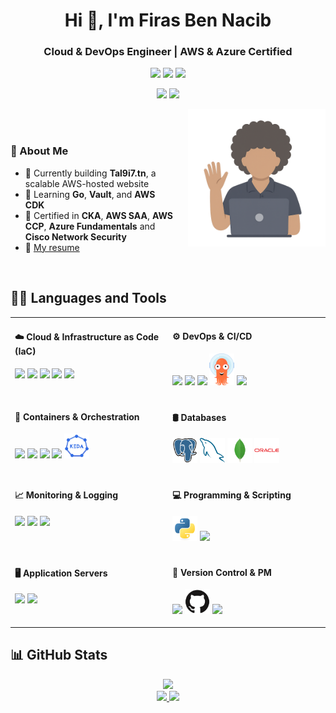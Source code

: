 <h1 align="center">Hi 👋, I'm Firas Ben Nacib</h1>
<h3 align="center">Cloud & DevOps Engineer | AWS & Azure Certified</h3>


<p align="center">
  <a href="https://firasbennacib.com" target="_blank"><img src="https://img.shields.io/badge/Portfolio-%23000000.svg?&style=for-the-badge" /></a>
  <a href="mailto:bennacibfiras@gmail.com" target="_blank"><img src="https://img.shields.io/badge/Gmail-%23D14836.svg?&style=for-the-badge&logo=gmail&logoColor=white" /></a>
  <a href="https://linkedin.com/in/firas-ben-nacib-27a858243" target="_blank"><img src="https://img.shields.io/badge/LinkedIn-%230077B5.svg?&style=for-the-badge&logo=linkedin&logoColor=white" /></a>
</p>

<p align="center">
  <img src="https://img.shields.io/badge/focus-Cloud/DevOps-brightgreen" />
  <img src="https://img.shields.io/badge/location-Tunisia-blue" />
</p>

<div align="left">
  <img src="./github-readme-image.png" align="right" width="220" alt="Cloud DevOps Visual" style="margin-left: 20px;" />

  <br><br> 
<h3>💫 About Me</h3>
  <ul>
    <li>🔭 Currently building <strong>Tal9i7.tn</strong>, a scalable AWS-hosted website</li>
    <li>🌱 Learning <strong>Go</strong>, <strong>Vault</strong>, and <strong>AWS CDK</strong></li>
    <li>📜 Certified in <strong>CKA</strong>, <strong>AWS SAA</strong>, <strong>AWS CCP</strong>, <strong>Azure Fundamentals</strong> and <strong>Cisco Network Security</strong></li>
    <li>📄 <a href="https://firasbennacib.com/files/Firas_Ben_Nacib_Resume.pdf" target="_blank">My resume</a></li>
  </ul>
</div>

<br clear="right" />



## 👨‍💻 Languages and Tools

<div align="center">

<table>
  <tr>
    <td valign="top" width="50%">
      <h4>☁️ Cloud & Infrastructure as Code (IaC)</h4>
      <p>
        <img src="https://www.vectorlogo.zone/logos/amazon_aws/amazon_aws-icon.svg" width="40" />
        <img src="https://www.vectorlogo.zone/logos/microsoft_azure/microsoft_azure-icon.svg" width="40" />
        <img src="https://avatars.githubusercontent.com/u/324574?s=200&v=4" width="40" />
        <img src="https://user-images.githubusercontent.com/31406378/108641411-f9374f00-7496-11eb-82a7-0fa2a9cc5f93.png" width="40" />
        <img src="https://www.svgrepo.com/show/305708/ansible.svg" width="40" />
      </p>
    </td>
    <td valign="top" width="50%">
      <h4>⚙️ DevOps & CI/CD</h4>
      <p>
        <img src="https://www.vectorlogo.zone/logos/jenkins/jenkins-icon.svg" width="40" />
        <img src="https://www.vectorlogo.zone/logos/gitlab/gitlab-icon.svg" width="40" />
        <img src="https://logo.svgcdn.com/l/github-actions.svg" width="40" />
        <img src="https://raw.githubusercontent.com/cncf/artwork/main/projects/argo/icon/color/argo-icon-color.svg" width="40" />
        <img src="https://cdn.worldvectorlogo.com/logos/sonarqube-1.svg" width="40" />
      </p>
    </td>
  </tr>

  <tr>
    <td valign="top">
      <h4>🐳 Containers & Orchestration</h4>
      <p>
        <img src="https://www.vectorlogo.zone/logos/docker/docker-icon.svg" width="40" />
        <img src="https://www.vectorlogo.zone/logos/kubernetes/kubernetes-icon.svg" width="40" />
        <img src="https://www.vectorlogo.zone/logos/openshift/openshift-icon.svg" width="40" />
        <img src="https://raw.githubusercontent.com/gilbarbara/logos/main/logos/helm.svg" width="40" />
        <img src="https://raw.githubusercontent.com/cncf/artwork/main/projects/keda/icon/color/keda-icon-color.svg" width="40" />
      </p>
    </td>
    <td valign="top">
      <h4>🛢️ Databases</h4>
      <p>
        <img src="https://raw.githubusercontent.com/devicons/devicon/master/icons/postgresql/postgresql-original.svg" width="40" />
        <img src="https://raw.githubusercontent.com/devicons/devicon/master/icons/mysql/mysql-original.svg" width="40" />
        <img src="https://raw.githubusercontent.com/devicons/devicon/master/icons/mongodb/mongodb-original.svg" width="40" />
        <img src="https://raw.githubusercontent.com/devicons/devicon/master/icons/oracle/oracle-original.svg" width="40" />
      </p>
    </td>
  </tr>

  <tr>
    <td valign="top">
      <h4>📈 Monitoring & Logging</h4>
      <p>
        <img src="https://www.vectorlogo.zone/logos/prometheusio/prometheusio-icon.svg" width="40" />
        <img src="https://www.vectorlogo.zone/logos/grafana/grafana-icon.svg" width="40" />
        <img src="https://www.vectorlogo.zone/logos/elastic/elastic-icon.svg" width="40" />
      </p>
    </td>
    <td valign="top">
      <h4>💻 Programming & Scripting</h4>
      <p>
        <img src="https://raw.githubusercontent.com/devicons/devicon/master/icons/python/python-original.svg" width="40" />
        <img src="https://www.vectorlogo.zone/logos/gnu_bash/gnu_bash-icon.svg" width="40" />
      </p>
    </td>
  </tr>

  <tr>
    <td valign="top">
      <h4>🖥️ Application Servers</h4>
      <p>
        <img src="https://www.vectorlogo.zone/logos/ibm/ibm-icon.svg" width="40" />
        <img src="https://www.vectorlogo.zone/logos/wildfly/wildfly-icon.svg" width="40" />
      </p>
    </td>
    <td valign="top">
      <h4>🔧 Version Control & PM</h4>
      <p>
        <img src="https://www.vectorlogo.zone/logos/git-scm/git-scm-icon.svg" width="40" />
        <img src="https://raw.githubusercontent.com/devicons/devicon/master/icons/github/github-original.svg" width="40" />
        <img src="https://www.vectorlogo.zone/logos/atlassian_jira/atlassian_jira-icon.svg" width="40" />
      </p>
    </td>
  </tr>
</table>

</div>



## 📊 GitHub Stats

<div align="center">
  <a href="https://github.com/firassBenNacib">
    <img height="200" src="https://github-readme-stats.vercel.app/api?username=firassBenNacib&show_icons=true&count_private=true&theme=react&hide=contribs" />
  </a>
  <br>
  <a href="https://github.com/firassBenNacib">
    <img height="180" src="https://github-readme-stats.vercel.app/api/top-langs?username=firassBenNacib&show_icons=true&count_private=true&langs_count=8&layout=compact&theme=react" />
    <img height="180" src="https://github-profile-summary-cards.vercel.app/api/cards/repos-per-language?username=firassBenNacib&theme=react" />
  </a>
</div>
